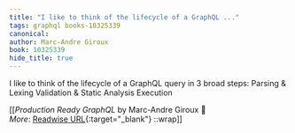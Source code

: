 ```yaml
---
title: "I like to think of the lifecycle of a GraphQL ..."
tags: graphql books-10325339
canonical: 
author: Marc-Andre Giroux
book: 10325339
hide_title: true
---
```


I like to think of the lifecycle of a GraphQL query in 3 broad steps:
Parsing & Lexing
Validation & Static Analysis
Execution


[[<cite>_Production Ready GraphQL_</cite> by Marc-Andre Giroux 📕<br>
_More_: [Readwise URL](https://readwise.io/open/210672377){:target="_blank"}
::wrap]]